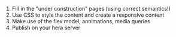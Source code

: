 1. Fill in the "under construction" pages (using correct semantics!)
2. Use CSS to style the content and create a responsive content 
3. Make use of the flex model, annimations, media queries
4. Publish on your hera server
